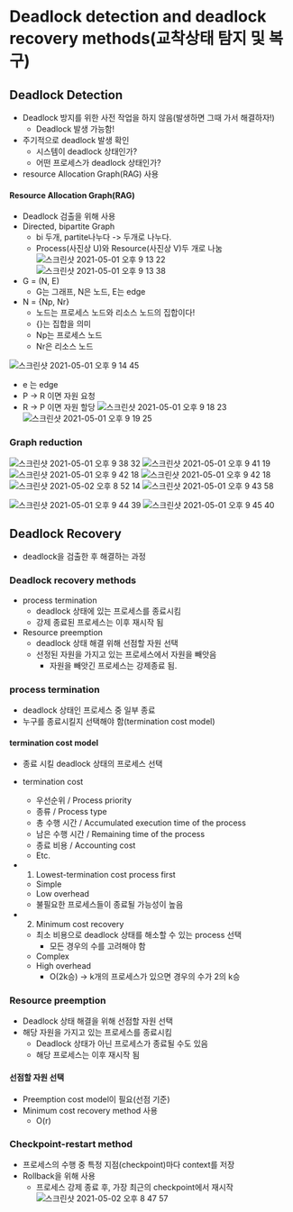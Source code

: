 # Deadlock detection and deadlock recovery methods(교착상태 탐지 및 복구)

## Deadlock Detection
- Deadlock 방지를 위한 사전 작업을 하지 않음(발생하면 그때 가서 해결하자!)
  - Deadlock 발생 가능함!
- 주기적으로 deadlock 발생 확인
  - 시스템이 deadlock 상태인가?
  - 어떤 프로세스가 deadlock 상태인가?
- resource Allocation Graph(RAG) 사용

#### Resource Allocation Graph(RAG)
- Deadlock 검출을 위해 사용
- Directed, bipartite Graph
  - bi 두개, partite나누다 -> 두개로 나누다.
  - Process(사진상 U)와 Resource(사진상 V)두 개로 나눔
![스크린샷 2021-05-01 오후 9 13 22](https://user-images.githubusercontent.com/70195733/116782077-148b8f80-aac2-11eb-834c-5d53b59ec5df.png)
![스크린샷 2021-05-01 오후 9 13 38](https://user-images.githubusercontent.com/70195733/116782084-21a87e80-aac2-11eb-9b58-b516294852c9.png)
- G = (N, E)
  - G는 그래프, N은 노드, E는 edge
- N = {Np, Nr}
  - 노드는 프로세스 노드와 리소스 노드의 집합이다!
  - {}는 집합을 의미
  - Np는 프로세스 노드
  - Nr은 리소스 노드

![스크린샷 2021-05-01 오후 9 14 45](https://user-images.githubusercontent.com/70195733/116782158-8237bb80-aac2-11eb-9f0b-43534771105c.png)
- e 는 edge
- P -> R 이면 자원 요청
- R -> P 이면 자원 할당
![스크린샷 2021-05-01 오후 9 18 23](https://user-images.githubusercontent.com/70195733/116782224-cc20a180-aac2-11eb-8733-cf9c3782d185.png)
![스크린샷 2021-05-01 오후 9 19 25](https://user-images.githubusercontent.com/70195733/116782245-ece8f700-aac2-11eb-89e6-ac1d435293b2.png)

### Graph reduction
![스크린샷 2021-05-01 오후 9 38 32](https://user-images.githubusercontent.com/70195733/116782697-a0eb8180-aac5-11eb-8219-5474bc8d3ebd.png)
![스크린샷 2021-05-01 오후 9 41 19](https://user-images.githubusercontent.com/70195733/116782769-fb84dd80-aac5-11eb-8116-a982cddb236a.png)
![스크린샷 2021-05-01 오후 9 42 18](https://user-images.githubusercontent.com/70195733/116782789-1eaf8d00-aac6-11eb-97ca-71e4ddf9ae13.png)
![스크린샷 2021-05-01 오후 9 42 18](https://user-images.githubusercontent.com/70195733/116782805-3b4bc500-aac6-11eb-92e0-115251593edd.png)
![스크린샷 2021-05-02 오후 8 52 14](https://user-images.githubusercontent.com/70195733/116812178-51ba5500-ab88-11eb-89d0-d41afa907906.png)
![스크린샷 2021-05-01 오후 9 43 58](https://user-images.githubusercontent.com/70195733/116782832-59b1c080-aac6-11eb-9830-6f81891d1633.png)

![스크린샷 2021-05-01 오후 9 44 39](https://user-images.githubusercontent.com/70195733/116782845-74843500-aac6-11eb-8bb8-573f4e8753ff.png)
![스크린샷 2021-05-01 오후 9 45 40](https://user-images.githubusercontent.com/70195733/116782874-9978a800-aac6-11eb-821a-48422c670a95.png)

## Deadlock Recovery
- deadlock을 검출한 후 해결하는 과정
### Deadlock recovery methods
- process termination
  - deadlock 상태에 있는 프로세스를 종료시킴
  - 강제 종료된 프로세스는 이후 재시작 됨
- Resource preemption
  - deadlock 상태 해결 위해 선점할 자원 선택
  - 선정된 자원을 가지고 있는 프로세스에서 자원을 빼앗음
    - 자원을 빼앗긴 프로세스는 강제종료 됨.

###  process termination
- deadlock 상태인 프로세스 중 일부 종료
- 누구를 종료시킬지 선택해야 함(termination cost model)
#### termination cost model
- 종료 시킬 deadlock 상태의 프로세스 선택
- termination cost
  - 우선순위 / Process priority
  - 종류 / Process type
  - 총 수행 시간 / Accumulated execution time of the process
  - 남은 수행 시간 / Remaining time of the process
  - 종료 비용 / Accounting cost
  - Etc.

- 1) Lowest-termination cost process first
  - Simple
  - Low overhead
  - 불필요한 프로세스들이 종료될 가능성이 높음
- 2) Minimum cost recovery
  - 최소 비용으로 deadlock 상태를 해소할 수 있는 process 선택
    - 모든 경우의 수를 고려해야 함
  - Complex
  - High overhead
    - O(2k승) -> k개의 프로세스가 있으면 경우의 수가 2의 k승

### Resource preemption
- Deadlock 상태 해결을 위해 선점할 자원 선택
- 해당 자원을 가지고 있는 프로세스를 종료시킴
  - Deadlock 상태가 아닌 프로세스가 종료될 수도 있음
  - 해당 프로세스는 이후 재시작 됨
#### 선점할 자원 선택
- Preemption cost model이 필요(선점 기준)
- Minimum cost recovery method 사용
  - O(r)
  
### Checkpoint-restart method
- 프로세스의 수행 중 특정 지점(checkpoint)마다 context를 저장
- Rollback을 위해 사용
  - 프로세스 강제 종료 후, 가장 최근의 checkpoint에서 재시작
![스크린샷 2021-05-02 오후 8 47 57](https://user-images.githubusercontent.com/70195733/116812075-b1643080-ab87-11eb-81fa-04247c7270e6.png)
